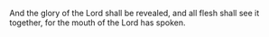 And the glory of the Lord shall be revealed, and all flesh shall see it together, for the mouth of the Lord has spoken.
